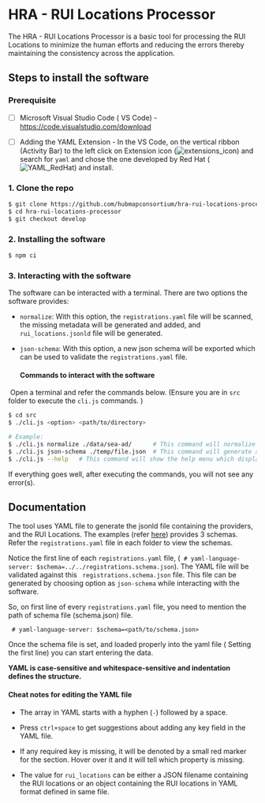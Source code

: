 # HRA - RUI  Locations Processor

The HRA - RUI Locations Processor is a basic tool for processing the RUI Locations to minimize the human efforts and reducing the errors thereby maintaining the consistency across the application.

## Steps to install the software

### Prerequisite

- [ ] Microsoft Visual Studio Code ( VS Code) - https://code.visualstudio.com/download

- [ ] Adding the YAML Extension - In the VS Code, on the vertical ribbon (Activity Bar) to the left click on Extension icon (![extensions_icon](https://github.com/hubmapconsortium/hra-rui-locations-processor/assets/88348124/9c2a58f6-d292-40cf-baf4-dae371c0f015)) and search for ```yaml``` and chose the one developed by Red Hat (![YAML_RedHat](https://github.com/hubmapconsortium/hra-rui-locations-processor/assets/88348124/9e88d2c7-b412-4f4f-9eff-6139b05d3fdf)) and install. 

### 1. Clone the repo

```bash
$ git clone https://github.com/hubmapconsortium/hra-rui-locations-processor.git
$ cd hra-rui-locations-processor
$ git checkout develop
```

### 2. Installing the software

```bash
$ npm ci
```

### 3. Interacting with the software 

The software can be interacted with a terminal. There are two options the software provides:

- ```normalize```: With this option, the  ```registrations.yaml``` file will be scanned, the missing metadata will be generated and added, and ```rui_locations.jsonld``` file will be generated.

- ```json-schema```: With this option, a new json schema will be exported which can be used to validate the ```registrations.yaml``` file.

  #### Commands to interact with the software

​		Open a terminal and refer the commands below. (Ensure you are in ```src``` folder to execute the ```cli.js``` commands. )

```bash
$ cd src
$ ./cli.js <option> <path/to/directory>

# Example:
$ ./cli.js normalize ./data/sea-ad/      # This command will normalize the registrations.yaml file. It will search for the file in '.data/sea-ad/' folder.
$ ./cli.js json-schema ./temp/file.json  # This command will generate a new json-schema which will be used to validate against the registrations.yaml file. The new json-schema will be created in the temp folder, the file name will be file.json
$ ./cli.js --help 	# This command will show the help menu which displays the options and descriptions.
```

If everything goes well, after executing the commands, you will not see any error(s). 

## Documentation

The tool uses YAML file to generate the jsonld file containing the providers, and the RUI Locations. The examples (refer [here](https://github.com/hubmapconsortium/hra-rui-locations-processor/tree/develop/examples)) provides 3 schemas. Refer the ```registrations.yaml``` file in each folder to view the schemas. 

Notice the first line of each ```registrations.yaml``` file, (``` # yaml-language-server: $schema=../../registrations.schema.json```). The YAML file will be validated against this ``` registrations.schema.json``` file. This file can be generated by choosing option as ```json-schema``` while interacting with the software.

So, on first line of every ```registrations.yaml``` file, you need to mention the path of schema file (schema.json) file.

``` # yaml-language-server: $schema=<path/to/schema.json>```

Once the schema file is set, and loaded properly into the yaml file ( Setting the first line) you can start entering the data. 

**YAML is case-sensitive and whitespace-sensitive and indentation defines the structure.**

#### Cheat notes for editing the YAML file

- The array in YAML starts with a hyphen (```-```) followed by a space.

- Press ```ctrl+space``` to get suggestions about adding any key field in the YAML file.

- If any required key is missing, it will be denoted by a small red marker for the section. Hover over it and it will tell which property is missing. 

- The value for ```rui_locations``` can be either a JSON filename containing the RUI locations or an object containing the RUI locations in YAML format defined in same file.

  

